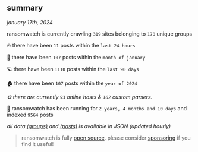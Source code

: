 
## summary
_january 17th, 2024_

ransomwatch is currently crawling `319` sites belonging to `170` unique groups

⏲ there have been `11` posts within the `last 24 hours`

🦈 there have been `107` posts within the `month of january`

🪐 there have been `1110` posts within the `last 90 days`

🏚 there have been `107` posts within the `year of 2024`

_⚙️ there are currently `93` online hosts & `102` custom parsers._

🦕 ransomwatch has been running for `2 years, 4 months and 10 days` and indexed `9564` posts

_all data  [(groups)](http://ransomwhat.telemetry.ltd/groups) and [(posts)](http://ransomwhat.telemetry.ltd/posts) is available in JSON (updated hourly)_

> ransomwatch is fully [open source](https://github.com/joshhighet/ransomwatch#ransomwatch--). please consider [sponsoring](https://github.com/sponsors/joshhighet) if you find it useful!
